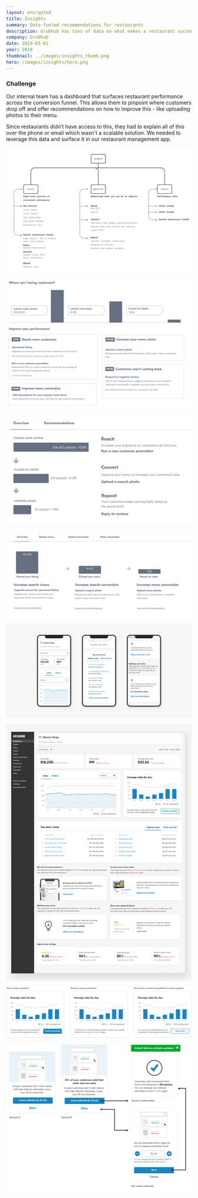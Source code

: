 ```yaml
---
layout: encrypted
title: Insights
summary: Data-fueled recommendations for restaurants
description: Grubhub has tons of data on what makes a restaurant successful. I designed an Insights Dashboard to transform this complex data into actionable recommendations to help restaurants improve their performance.
company: Grubhub
date: 2019-03-01
year: 2018
thumbnail: ../images/insights_thumb.png 
hero: /images/insights/hero.png
---
```

### Challenge
Our internal team has a dashboard that surfaces restaurant performance across the conversion funnel. This allows them to pinpoint where customers drop off and offer recommendations on how to improve this - like uploading photos to their menu. 

Since restaurants didn’t have access to this, they had to explain all of this over the phone or email which wasn't a scalable solution. We needed to leverage this data and surface it in our restaurant management app.


![foo](/images/insights/ia.png)

![foo](/images/insights/concept_1.png)

![foo](/images/insights/concept_2.png)

![foo](/images/insights/concept_3.png)

![foo](/images/insights/dashboard_mobile.png)

![foo](/images/insights/dashboard_desktop.png)

![foo](/images/insights/timetarget_1.png)

![foo](/images/insights/lowereta.png)



